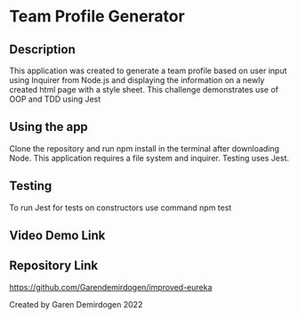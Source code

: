 # Team Profile Generator

## Description

This application was created to generate a team profile based on user input using Inquirer from Node.js and displaying the information on a newly created html page with a style sheet. This challenge demonstrates use of OOP and TDD using Jest

## Using the app

Clone the repository and run npm install in the terminal after downloading Node. This application requires a file system and inquirer. Testing uses Jest.

## Testing

To run Jest for tests on constructors use command npm test

## Video Demo Link

## Repository Link

https://github.com/Garendemirdogen/improved-eureka

Created by Garen Demirdogen 2022
